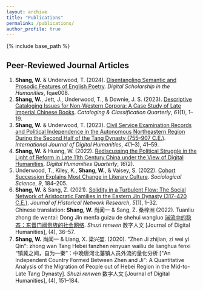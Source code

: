 ```yaml
---
layout: archive
title: "Publications"
permalink: /publications/
author_profile: true
---
```



{% include base_path %}

## Peer-Reviewed Journal Articles
1. **Shang, W.** & Underwood, T. (2024). [Disentangling Semantic and Prosodic Features of English Poetry](https://academic.oup.com/dsh/advance-article/doi/10.1093/llc/fqae008/7615080). *Digital Scholarship in the Humanities*, fqae008.
2. **Shang, W.**, Jett, J., Underwood, T., & Downie, J. S. (2023). [Descriptive Cataloging Issues for Non-Western Corpora: A Case Study of Late Imperial Chinese Books](https://doi.org/10.1080/01639374.2022.2148800). *Cataloging & Classification Quarterly*, *61*(1), 1–19.
3. **Shang, W.** & Underwood, T. (2023). [Civil Service Examination Records and Political Independence in the Autonomous Northeastern Region During the Second Half of the Tang Dynasty (755–907 C.E.)](https://doi.org/10.1007/s42803-022-00054-7). *International Journal of Digital Humanities*, *4*(1–3), 41–59.
4. **Shang, W.** & Huang, W. (2022). [Rediscussing the Political Struggle in the Light of Reform in Late 11th Century China under the View of Digital Humanities](http://www.digitalhumanities.org/dhq/vol/16/2/000613/000613.html). *Digital Humanities Quarterly*, *16*(2).
5. Underwood, T., Kiley, K., **Shang, W.**, & Vaisey, S. (2022). [Cohort Succession Explains Most Change in Literary Culture](https://doi.org/10.15195/v9.a8). *Sociological Science*, *9*, 184–205.
6. **Shang, W.** & Sang, Z. (2021). [Solidity in a Turbulent Flow: The Social Network of Aristocratic Families in the Eastern Jin Dynasty (317–420 C.E.)](https://doi.org/10.25517/jhnr.v5i1.126). *Journal of Historical Network Research*, *5*(1), 1–32.<br>
Chinese translation: **Shang, W.** 尚闻一 & Sang, Z. 桑梓洲 (2022). Tuanliu zhong de wentai: Dong Jin menfa guizu de shehui wangluo [湍流中的稳态：东晋门阀贵族的社会网络](https://www.dhcn.cn/dhjournal/202204/24913.html). *Shuzi renwen* 数字人文 [Journal of Digital Humanities], (4), 36–57.
7. **Shang, W.** 尚闻一 & Liang, X. 梁兴堃. (2020). "Zhen Ji zhijian, zi wei yi Qin": zhong wan Tang Hebei fanzhen renyuan wailiu de lianghua fenxi “镇冀之间，自为一秦”：中晚唐河北藩镇人员外流的量化分析 ["An Independent Country Formed Between Zhen and Ji": A Quantitative Analysis of the Migration of People out of Hebei Region in the Mid-to-Late Tang Dynasty]. *Shuzi renwen* 数字人文 [Journal of Digital Humanities], (4), 151–184.
